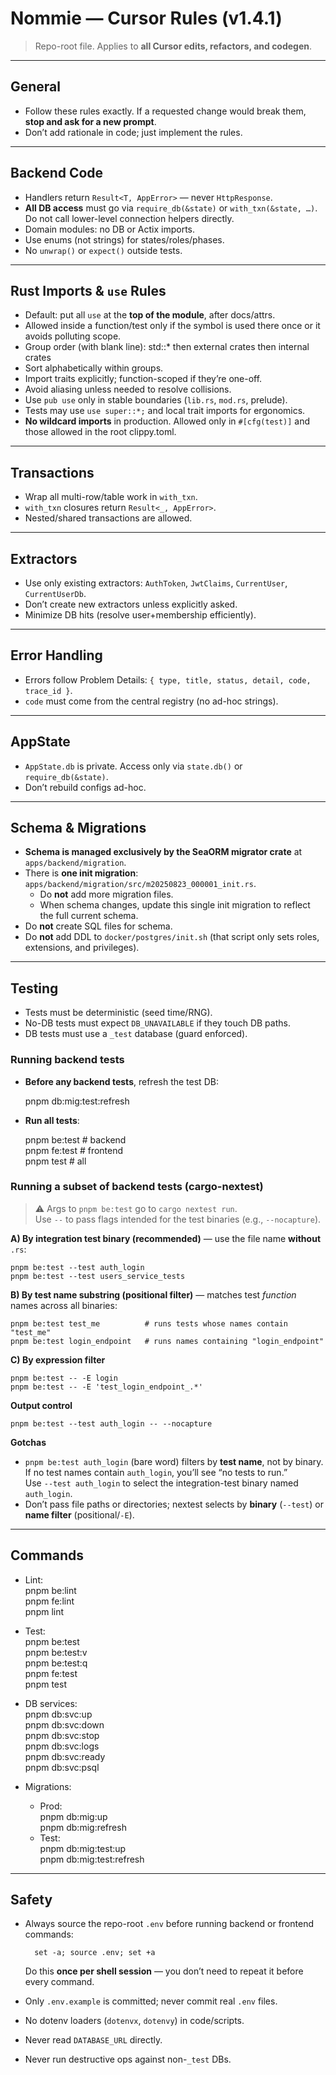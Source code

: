 # Nommie — Cursor Rules (v1.4.1)

> Repo-root file. Applies to **all Cursor edits, refactors, and codegen**.  

---

## General
- Follow these rules exactly. If a requested change would break them, **stop and ask for a new prompt**.  
- Don’t add rationale in code; just implement the rules.  

---

## Backend Code
- Handlers return `Result<T, AppError>` — never `HttpResponse`.  
- **All DB access** must go via `require_db(&state)` or `with_txn(&state, …)`.  
  Do not call lower-level connection helpers directly.  
- Domain modules: no DB or Actix imports.  
- Use enums (not strings) for states/roles/phases.  
- No `unwrap()` or `expect()` outside tests.  

---

## Rust Imports & `use` Rules

- Default: put all `use` at the **top of the module**, after docs/attrs.  
- Allowed inside a function/test only if the symbol is used there once or it avoids polluting scope.  
- Group order (with blank line): std::* then external crates then internal crates
- Sort alphabetically within groups.  
- Import traits explicitly; function-scoped if they’re one-off.  
- Avoid aliasing unless needed to resolve collisions.  
- Use `pub use` only in stable boundaries (`lib.rs`, `mod.rs`, prelude).  
- Tests may use `use super::*;` and local trait imports for ergonomics. 
- **No wildcard imports** in production. Allowed only in `#[cfg(test)]` and those allowed in the root clippy.toml.  

---

## Transactions
- Wrap all multi-row/table work in `with_txn`.  
- `with_txn` closures return `Result<_, AppError>`.  
- Nested/shared transactions are allowed.  

---

## Extractors
- Use only existing extractors: `AuthToken`, `JwtClaims`, `CurrentUser`, `CurrentUserDb`.  
- Don’t create new extractors unless explicitly asked.  
- Minimize DB hits (resolve user+membership efficiently).  

---

## Error Handling
- Errors follow Problem Details: `{ type, title, status, detail, code, trace_id }`.  
- `code` must come from the central registry (no ad-hoc strings).  

---

## AppState
- `AppState.db` is private. Access only via `state.db()` or `require_db(&state)`.  
- Don’t rebuild configs ad-hoc.  

---

## Schema & Migrations
- **Schema is managed exclusively by the SeaORM migrator crate** at `apps/backend/migration`.  
- There is **one init migration**: `apps/backend/migration/src/m20250823_000001_init.rs`.  
  - Do **not** add more migration files.  
  - When schema changes, update this single init migration to reflect the full current schema.  
- Do **not** create SQL files for schema.  
- Do **not** add DDL to `docker/postgres/init.sh` (that script only sets roles, extensions, and privileges).  

---

## Testing
- Tests must be deterministic (seed time/RNG).  
- No-DB tests must expect `DB_UNAVAILABLE` if they touch DB paths.  
- DB tests must use a `_test` database (guard enforced).  

### Running backend tests
- **Before any backend tests**, refresh the test DB:

    pnpm db:mig:test:refresh

- **Run all tests**:

    pnpm be:test     # backend  
    pnpm fe:test     # frontend  
    pnpm test        # all

### Running a subset of backend tests (cargo-nextest)
> ⚠️ Args to `pnpm be:test` go to `cargo nextest run`.  
> Use `--` to pass flags intended for the test binaries (e.g., `--nocapture`).

**A) By integration test binary (recommended)** — use the file name **without** `.rs`:

    pnpm be:test --test auth_login  
    pnpm be:test --test users_service_tests

**B) By test name substring (positional filter)** — matches test *function* names across all binaries:

    pnpm be:test test_me          # runs tests whose names contain "test_me"  
    pnpm be:test login_endpoint   # runs names containing "login_endpoint"

**C) By expression filter**

    pnpm be:test -- -E login  
    pnpm be:test -- -E 'test_login_endpoint_.*'

**Output control**

    pnpm be:test --test auth_login -- --nocapture

**Gotchas**
- `pnpm be:test auth_login` (bare word) filters by **test name**, not by binary.  
  If no test names contain `auth_login`, you’ll see “no tests to run.”  
  Use `--test auth_login` to select the integration-test binary named `auth_login`.  
- Don’t pass file paths or directories; nextest selects by **binary** (`--test`) or **name filter** (positional/`-E`).  

---

## Commands
- Lint:  
    pnpm be:lint  
    pnpm fe:lint  
    pnpm lint  

- Test:  
    pnpm be:test  
    pnpm be:test:v  
    pnpm be:test:q  
    pnpm fe:test  
    pnpm test  

- DB services:  
    pnpm db:svc:up  
    pnpm db:svc:down  
    pnpm db:svc:stop  
    pnpm db:svc:logs  
    pnpm db:svc:ready  
    pnpm db:svc:psql  

- Migrations:  
  - Prod:  
        pnpm db:mig:up  
        pnpm db:mig:refresh  
  - Test:  
        pnpm db:mig:test:up  
        pnpm db:mig:test:refresh  

---

## Safety
- Always source the repo-root `.env` before running backend or frontend commands:  

        set -a; source .env; set +a

  Do this **once per shell session** — you don’t need to repeat it before every command.  

- Only `.env.example` is committed; never commit real `.env` files.  
- No dotenv loaders (`dotenvx`, `dotenvy`) in code/scripts.  
- Never read `DATABASE_URL` directly.  
- Never run destructive ops against non-`_test` DBs.  
